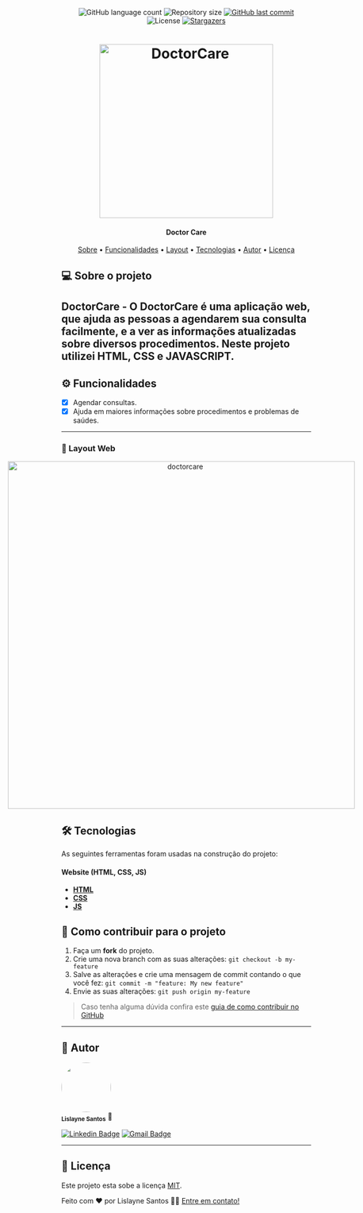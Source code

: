 <p align="center">
  <img alt="GitHub language count" src="https://img.shields.io/github/languages/count/lisfigueiracs/doctorcare?color=%2304D361">

  <img alt="Repository size" src="https://img.shields.io/github/repo-size/lisfigueiracs/doctorcare">
  
  <a href="https://github.com/tgmarinho/README-ecoleta/commits/master">
    <img alt="GitHub last commit" src="https://img.shields.io/github/last-commit/lisfigueiracs/doctorcare">
  </a>
    
   <img alt="License" src="https://img.shields.io/badge/license-MIT-brightgreen">
   <a href="https://github.com/lisfigueiracs/doctorcare/stargazers">
    <img alt="Stargazers" src="https://img.shields.io/github/stars/lisfigueiracs/doctorcare?style=social">
  </a>

  
 
</p>
<h1 align="center">
    <img alt="DoctorCare" title="#DoctorCare" src="https://imgur.com/a/z3iA8DG" width="350px" />
</h1>

<h4 align="center"> 
	 Doctor Care
</h4>

<p align="center">
 <a href="#-sobre-o-projeto">Sobre</a> •
 <a href="#-funcionalidades">Funcionalidades</a> •
 <a href="#-layout">Layout</a> • 
 <a href="#-tecnologias">Tecnologias</a> •  
 <a href="#-autor">Autor</a> • 
 <a href="#user-content--licença">Licença</a>
</p>


## 💻 Sobre o projeto

DoctorCare - O DoctorCare é uma aplicação web, que ajuda as pessoas a agendarem sua consulta facilmente, e a ver as informações atualizadas sobre diversos procedimentos. Neste projeto utilizei HTML, CSS e JAVASCRIPT.
---

## ⚙️ Funcionalidades

- [x]  Agendar consultas.
- [x]  Ajuda em maiores informações sobre procedimentos e problemas de saúdes.

---

### 🎨 Layout Web

<p align="center" style="display: grid; grid-template-columns: 1fr 1fr; gap: 20px; align-items: flex-start; justify-content: center;">
  <img alt="doctorcare" title="#doctorcare" src="https://imgur.com/a/9dKsR4E" width="700px">
</p>

## 🛠 Tecnologias

As seguintes ferramentas foram usadas na construção do projeto:

#### **Website**  (HTML, CSS, JS)

-   **[HTML](https://developer.mozilla.org/pt-BR/docs/Web/HTML)**
-   **[CSS](https://www.w3schools.com/css/)**
-   **[JS](https://developer.mozilla.org/pt-BR/docs/Web/JavaScript)**


## 💪 Como contribuir para o projeto

1. Faça um **fork** do projeto.
2. Crie uma nova branch com as suas alterações: `git checkout -b my-feature`
3. Salve as alterações e crie uma mensagem de commit contando o que você fez: `git commit -m "feature: My new feature"`
4. Envie as suas alterações: `git push origin my-feature`
> Caso tenha alguma dúvida confira este [guia de como contribuir no GitHub](./CONTRIBUTING.md)
---

## 🦸 Autor

 <img style="border-radius: 50%;" src="https://avatars.githubusercontent.com/u/102838350?v=4" width="100px;" alt=""/>
 <br />
 <sub><b>Lislayne Santos</b></sub></a> 🚀</a>
 <br />

[![Linkedin Badge](https://img.shields.io/badge/-Lislayne-blue?style=flat-square&logo=Linkedin&logoColor=white&link=https://www.linkedin.com/in/lisfigueiracs/)](https://www.linkedin.com/in/lisfigueiracs/) 
[![Gmail Badge](https://img.shields.io/badge/-lislaynefigueira@gmail.com-c14438?style=flat-square&logo=Gmail&logoColor=white&link=mailto:lislaynefigueira@gmail.com)](mailto:lislaynefigueira@gmail.com)

---

## 📝 Licença

Este projeto esta sobe a licença [MIT](./LICENSE).

Feito com ❤️ por Lislayne Santos 👋🏽 [Entre em contato!](https://www.linkedin.com/in/lisfigueiracs/)
